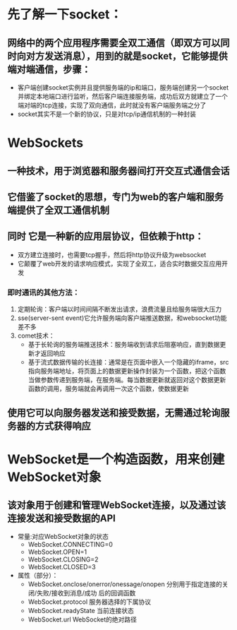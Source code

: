 # 先了解一下socket：
## 网络中的两个应用程序需要全双工通信（即双方可以同时向对方发送消息），用到的就是socket，它能够提供端对端通信，步骤：
* 客户端创建socket实例并且提供服务端的ip和端口，服务端创建另一个socket并绑定本地端口进行监听，然后客户端连接服务端，成功后双方就建立了一个端对端的tcp连接，实现了双向通信，此时就没有客户端服务端之分了
* socket其实不是一个新的协议，只是对tcp/ip通信机制的一种封装
# WebSockets
## 一种技术，用于浏览器和服务器间打开交互式通信会话
## 它借鉴了socket的思想，专门为web的客户端和服务端提供了全双工通信机制
## 同时 它是一种新的应用层协议，但依赖于http：
   * 双方建立连接时，也需要tcp握手，然后将http协议升级为websocket
   * 它颠覆了web开发的请求响应模式，实现了全双工，适合实时数据交互应用开发
### 即时通讯的其他方法：
   1. 定期轮询：客户端以时间间隔不断发出请求，浪费流量且给服务端很大压力
   2. sse(server-sent event)它允许服务端向客户端推送数据，和websocket功能差不多
   3. comet技术：
      * 基于长轮询的服务端推送技术：服务端收到请求后阻塞响应，直到数据更新才返回响应
      * 基于流式数据传输的长连接：通常是在页面中嵌入一个隐藏的iframe，src指向服务端地址，将页面上的数据更新操作封装为一个函数，把这个函数当做参数传递到服务端，在服务端。每当数据更新就返回对这个数据更新函数的调用，服务端就会再调用一次这个函数，使数据更新
## 使用它可以向服务器发送和接受数据，无需通过轮询服务器的方式获得响应
# WebSocket是一个构造函数，用来创建WebSocket对象
## 该对象用于创建和管理WebSocket连接，以及通过该连接发送和接受数据的API
* 常量:对应WebSocket对象的状态
   * WebSocket.CONNECTING=0
   * WebSocket.OPEN=1
   * WebSocket.CLOSING=2
   * WebSocket.CLOSED=3
* 属性（部分）：
   * WebSocket.onclose/onerror/onessage/onopen 分别用于指定连接的关闭/失败/接收到消息/成功 后的回调函数
   * WebSocket.protocol 服务器选择的下属协议
   * WebSocket.readyState 当前连接状态
   * WebSocket.url WebSocket的绝对路径

  
